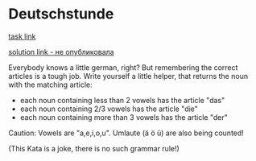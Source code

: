 # Deutschstunde

[task link](https://www.codewars.com/kata/552cd8624a414ec2b2000086/train/javascript)

[solution link - не опубликовала]()

Everybody knows a little german, right? But remembering the correct articles is a tough job. Write yourself a little helper, that returns the noun with the matching article:

- each noun containing less than 2 vowels has the article "das"
- each noun containing 2/3 vowels has the article "die"
- each noun containing more than 3 vowels has the article "der"

Caution: Vowels are "a,e,i,o,u". Umlaute (ä ö ü) are also being counted!

(This Kata is a joke, there is no such grammar rule!)

